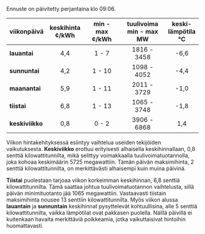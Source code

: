 Ennuste on päivitetty perjantaina klo 09:06.

| viikonpäivä  | keskihinta<br>¢/kWh | min - max<br>¢/kWh | tuulivoima<br>min - max<br>MW | keski-<br>lämpötila<br>°C |
|:-------------|:----------------:|:----------------:|:-------------:|:-------------:|
| **lauantai** | 4,4              | 1 - 7            | 1816 - 3458   | -6,6          |
| **sunnuntai**| 4,2              | 1 - 10           | 1098 - 4052   | -4,4          |
| **maanantai**| 5,9              | 1 - 11           | 2011 - 3729   | -1,0          |
| **tiistai**  | 6,8              | 1 - 13           | 1065 - 3748   | -1,8          |
| **keskiviikko**| 0,8            | 0 - 2            | 3906 - 6868   | 1,4           |

Viikon hintakehityksessä esiintyy vaihtelua useiden tekijöiden vaikutuksesta. **Keskiviikko** erottuu erityisesti alhaisella keskihinnallaan, 0,8 senttiä kilowattitunnilta, mikä selittyy voimakkaalla tuulivoimatuotannolla, joka kohoaa keskimäärin 5725 megawattiin. Tämän päivän maksimihinta, 2 senttiä kilowattitunnilta, on merkittävästi alhaisempi kuin muina päivinä.

**Tiistai** puolestaan tarjoaa viikon korkeimman keskihinnan, 6,8 senttiä kilowattitunnilta. Tämä saattaa johtua tuulivoimatuotannon vaihtelusta, sillä päivän minimituotanto jää 1065 megawattiin. Vastaavasti tiistain maksimihinta nousee 13 senttiin kilowattitunnilta. Myös viikon alussa **lauantain** ja **sunnuntain** keskihinnat pysyttelevät kohtuullisina, alle 5 senttiä kilowattitunnilta, vaikka lämpötilat ovat pakkasen puolella. Näillä päivillä ei kuitenkaan havaita merkittäviä poikkeamia, jotka vaikuttaisivat hintoihin huomattavasti.